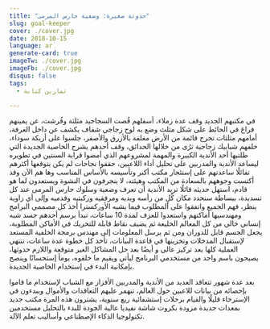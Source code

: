 ```yaml
---
title: "حدوتة صغيرة: وضعية حارس المرمى"
slug: goal-keeper
cover: ./cover.jpg
date: 2018-10-15
language: ar
generate-card: true
imageTw: ./cover.jpg
imageFb: ./cover.jpg
disqus: false
tags:
  - تمارين كتابة

---
```

في مكتبهم الجديد وقف عدة زملاء، أسفلهم قُصت السجاجيد مثلثة وفُرشت، عن يمينهم فراغ  في الحائط على شكل مثلث وضع به لوح زجاجي شفاف يكشف عن <!-- end --> داخل الغرفة، أمامهم مثلثات تخرج قائمة من الأرض مغلفة بالأزرق والأصفر، جلسوا على أريكة سوداء، خلفهم شبابيك زجاجية ترُى من خلالها الحدائق، وقف أحدهم يشرح الخاصية الجديدة التي طلتبها أحد الأندية الكبيرة والمهمة لمشروعهم الذي أمضوا قرابة السنتين في تطويره ليساعد الأندية والمدربين على تحليل أداء اللاعبين، حققوا نجاحات لم يكن يتوقعها أكثرهم تفائلًا ساعدتهم على إستئجار مكتب أكبر وتأسيسه بالأساس المناسب وها هم الآن وقد أكتست وجوههم  بالسعادة من المكتب وهيئته، لا ينجرفون في النشوة ويستعدون لما هو قادم، استهل حديثه قائلًا تريد الأندية أن تعرف وضعية وسلوك حارس المرمى عند كل تسديدة، ببساطة سنحدد مكان كُلٍ من رأسه ويديه ومرفقيه وركبتيه وقدميه وإلى أي زاوية ينظر، فهم الجميع واتفقوا على المطلوب فيما يشبه الأوركسترا أخذ كل مصممي البرامج ومهندسيها أماكنهم  واستعدوا للعزف لمدة 10 ساعات، تبدأ برسم أحدهم جسد شبه إنساني خالي من كل المعالم الخليعة ثم يضيف نقاط قابلة للتحريك في الأماكن المطلوبة، يجعل الجسم قابل للدوران ومن ثم يرسل المعلومات إلى مهندس برمجة الخلفية المستعد لإستقبال المدخلات وتخزينها في قاعدة البيانات، تأخذ كل خطوة عدة ساعات، تنتهي العملية كلها بعد تركيز عالي و أيضًا بعد حل المشاكل الغير متوقعة واللازم حدوثها،  يصيحون باسم واحد من مستخدمي البرنامج ليأتي ويقيم ما خلقوه، يومأ إستحسانًا وينصح بإمكانية البدء في إستخدام الخاصية الجديدة.

بعد عدة شهور تتعاقد العديد من الأندية والمدربين الأفزاز مع الشباب لإستخدام ما قاموا بإحصائه من بيانات للاعبين حول العالم، تنهمر عليهم التعاقدات والأموال ويبدءون في الإسترخاء قليلًا والقيام برحلات إستشفائية ربع سنوية، يشترون هذه المرة مكتب جديد بمعدات جديدة مزودة بكروت شاشة نفيديا عالية الجودة للبدء بالتحليل مستخدمين تكنولوجيا الذكاء الإصطناعي وأساليب تعلم الآلة.
